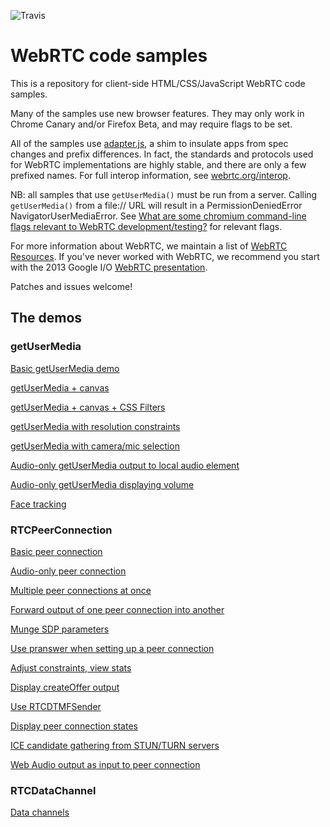 ![Travis](https://travis-ci.org/samdutton/webrtc.svg?branch=big-bang)

# WebRTC code samples #

This is a repository for client-side HTML/CSS/JavaScript WebRTC code samples.

Many of the samples use new browser features. They may only work in Chrome Canary and/or Firefox Beta, and may require flags to be set.

All of the samples use [adapter.js](https://github.com/GoogleChrome/webrtc/blob/master/samples/web/js/adapter.js), a shim to insulate apps from spec changes and prefix differences. In fact, the standards and protocols used for WebRTC implementations are highly stable, and there are only a few prefixed names. For full interop information, see [webrtc.org/interop](http://www.webrtc.org/interop).

NB: all samples that use `getUserMedia()` must be run from a server. Calling `getUserMedia()` from a file:// URL will result in a PermissionDeniedError NavigatorUserMediaError.  See [What are some chromium command-line flags relevant to WebRTC development/testing?](http://www.webrtc.org/chrome#TOC-What-are-some-chromium-command-line-flags-relevant-to-WebRTC-development-testing-) for relevant flags.

For more information about WebRTC, we maintain a list of [WebRTC Resources](https://docs.google.com/document/d/1idl_NYQhllFEFqkGQOLv8KBK8M3EVzyvxnKkHl4SuM8/edit). If you've never worked with WebRTC, we recommend you start with the 2013 Google I/O [WebRTC presentation](http://www.youtube.com/watch?v=p2HzZkd2A40).

Patches and issues welcome!

## The demos ##

### getUserMedia ###

[Basic getUserMedia demo](https://googlechrome.github.io/webrtc/samples/web/content/getusermedia/gum)

[getUserMedia + canvas](https://googlechrome.github.io/webrtc/samples/web/content/getusermedia/canvas)

[getUserMedia + canvas + CSS Filters](https://googlechrome.github.io/webrtc/samples/web/content/getusermedia/filter)

[getUserMedia with resolution constraints](https://googlechrome.github.io/webrtc/samples/web/content/getusermedia/resolution)

[getUserMedia with camera/mic selection](https://googlechrome.github.io/webrtc/samples/web/content/getusermedia/source)

[Audio-only getUserMedia output to local audio element](https://googlechrome.github.io/webrtc/samples/web/content/getusermedia/audio)

[Audio-only getUserMedia displaying volume](https://googlechrome.github.io/webrtc/samples/web/content/getusermedia/volume)

[Face tracking](https://googlechrome.github.io/webrtc/samples/web/content/getusermedia/face)

### RTCPeerConnection ###

[Basic peer connection](https://googlechrome.github.io/webrtc/samples/web/content/peerconnection/pc1)

[Audio-only peer connection](https://googlechrome.github.io/webrtc/samples/web/content/peerconnection/audio)

[Multiple peer connections at once](https://googlechrome.github.io/webrtc/samples/web/content/peerconnection/multiple)

[Forward output of one peer connection into another](https://googlechrome.github.io/webrtc/samples/web/content/peerconnection/multiple-relay)

[Munge SDP parameters](https://googlechrome.github.io/webrtc/samples/web/content/peerconnection/munge-sdp)

[Use pranswer when setting up a peer connection](https://googlechrome.github.io/webrtc/samples/web/content/peerconnection/pr-answer)

[Adjust constraints, view stats](https://googlechrome.github.io/webrtc/samples/web/content/peerconnection/constraints)

[Display createOffer output](https://googlechrome.github.io/webrtc/samples/web/content/peerconnection/create-offer)

[Use RTCDTMFSender](https://googlechrome.github.io/webrtc/samples/web/content/peerconnection/dtmf)

[Display peer connection states](https://googlechrome.github.io/webrtc/samples/web/content/peerconnection/states)

[ICE candidate gathering from STUN/TURN servers](https://googlechrome.github.io/webrtc/samples/web/content/peerconnection/trickle-ice)

[Web Audio output as input to peer connection](https://googlechrome.github.io/webrtc/samples/web/content/peerconnection/webaudio-input)

### RTCDataChannel ###

[Data channels](https://googlechrome.github.io/webrtc/samples/web/content/datachannel)

